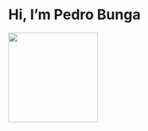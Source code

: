 <h1> Hi, I’m Pedro Bunga </h1>

<img height="180em" src="https://github-readme-stats.vercel.app/api/top-langs/?username=PedroBunga&exclude_repo=KNN-Image-Classification&show_icons=true&hide_border=true&layout=compact&langs_count=10&theme=radical"/>
